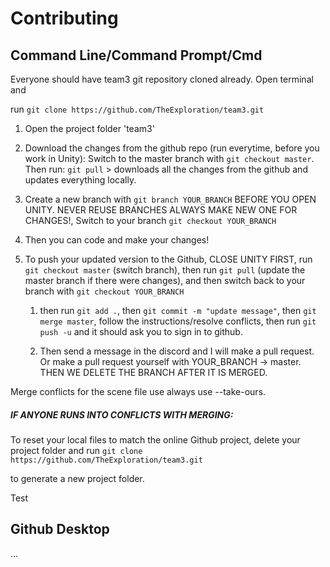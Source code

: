 # Contributing




## Command Line/Command Prompt/Cmd

Everyone should have team3 git repository cloned already. Open terminal and 

run `git clone https://github.com/TheExploration/team3.git`

1. Open the project folder 'team3'

2. Download the changes from the github repo (run everytime, before you work in Unity): Switch to the master branch with `git checkout master`. Then run: `git pull` > downloads all the changes from the github and updates everything locally. 

2. Create a new branch with `git branch YOUR_BRANCH` BEFORE YOU OPEN UNITY. NEVER REUSE BRANCHES ALWAYS MAKE NEW ONE FOR CHANGES!, Switch to your branch `git checkout YOUR_BRANCH`

4. Then you can code and make your changes!

5. To push your updated version to the Github, CLOSE UNITY FIRST, run `git checkout master` (switch branch), then run `git pull` (update the master branch if there were changes), and then switch back to your branch with `git checkout YOUR_BRANCH`


    1. then run `git add .`, then `git commit -m "update message"`, then `git merge master`, follow the instructions/resolve conflicts, then run `git push -u` and it should ask you to sign in to github. 



    2. Then send a message in the discord and I will make a pull request. Or make a pull request yourself with YOUR_BRANCH -> master. THEN WE DELETE THE BRANCH AFTER IT IS MERGED.

Merge conflicts for the scene file use always use --take-ours.

##### IF ANYONE RUNS INTO CONFLICTS WITH MERGING:
To reset your local files to match the online Github project, delete your project folder and run `git clone https://github.com/TheExploration/team3.git`

to generate a new project folder.

Test

## Github Desktop

...